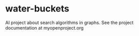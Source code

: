 # water-buckets
AI project about search algorithms in graphs.
See the project documentation at myopenproject.org
